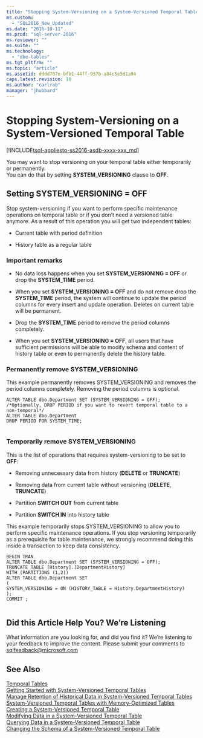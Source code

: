 ```yaml
---
title: "Stopping System-Versioning on a System-Versioned Temporal Table | Microsoft Docs"
ms.custom: 
  - "SQL2016_New_Updated"
ms.date: "2016-10-11"
ms.prod: "sql-server-2016"
ms.reviewer: ""
ms.suite: ""
ms.technology: 
  - "dbe-tables"
ms.tgt_pltfrm: ""
ms.topic: "article"
ms.assetid: dddd707e-bfb1-44ff-937b-a84c5e5d1a94
caps.latest.revision: 10
ms.author: "carlrab"
manager: "jhubbard"
---
```

# Stopping System-Versioning on a System-Versioned Temporal Table
[!INCLUDE[tsql-appliesto-ss2016-asdb-xxxx-xxx_md](../../relational-databases/data-compression/includes/tsql-appliesto-ss2016-asdb-xxxx-xxx-md.md)]

  You may want to stop versioning on your temporal table either temporarily or permanently.   
You can do that by setting **SYSTEM_VERSIONING** clause to **OFF**.  
  
## Setting SYSTEM_VERSIONING = OFF  
 Stop system-versioning if you want to perform specific maintenance operations on temporal table or if you don’t need a versioned table anymore. As a result of this operation you will get two independent tables:  
  
-   Current table with period definition  
  
-   History table as a regular table  
  
### Important remarks  
  
-   No data loss happens when you set  **SYSTEM_VERSIONING = OFF** or drop the **SYSTEM_TIME** period.  
  
-   When you set **SYSTEM_VERSIONING = OFF** and do not remove drop the **SYSTEM_TIME** period, the system will continue to update the period columns for every insert and update operation. Deletes on current table will be permanent.  
  
-   Drop the **SYSTEM_TIME** period to remove the period columns completely.  
  
-   When you set **SYSTEM_VERSIONING = OFF**, all users that have sufficient permissions will be able to modify schema and content of history table or even to permanently delete the history table.  
  
### Permanently remove SYSTEM_VERSIONING  
 This example permanently removes SYSTEM_VERSIONING and removes the period columns completely. Removing the period columns is optional.  
  
```  
ALTER TABLE dbo.Department SET (SYSTEM_VERSIONING = OFF);   
/*Optionally, DROP PERIOD if you want to revert temporal table to a non-temporal*/   
ALTER TABLE dbo.Department   
DROP PERIOD FOR SYSTEM_TIME;  
  
```  
  
### Temporarily remove SYSTEM_VERSIONING  
 This is the list of operations that requires system-versioning to be set to **OFF**:  
  
-   Removing unnecessary data from history (**DELETE** or **TRUNCATE**)  
  
-   Removing data from current table without versioning (**DELETE**, **TRUNCATE**)  
  
-   Partition **SWITCH OUT** from current table  
  
-   Partition **SWITCH IN** into history table  
  
 This example temporarily stops SYSTEM_VERSIONING to allow you to perform specific maintenance operations. If you stop versioning temporarily as a prerequisite for table maintenance, we strongly recommend doing this inside a transaction to keep data consistency.  
  
```  
BEGIN TRAN   
ALTER TABLE dbo.Department SET (SYSTEM_VERSIONING = OFF);   
TRUNCATE TABLE [History].[DepartmentHistory]   
WITH (PARTITIONS (1,2))   
ALTER TABLE dbo.Department SET    
(   
SYSTEM_VERSIONING = ON (HISTORY_TABLE = History.DepartmentHistory)   
);   
COMMIT ;  
  
```  
  
## Did this Article Help You? We’re Listening  
 What information are you looking for, and did you find it? We’re listening to your feedback to improve the content. Please submit your comments to [sqlfeedback@microsoft.com](mailto:sqlfeedback@microsoft.com?subject=Your%20feedback%20about%20the%20Stopping%20System-Versioning%20on%20a%20System-Version%20Temporal%20Table%20page)  
  
## See Also  
 [Temporal Tables](../../relational-databases/tables/temporal-tables.md)   
 [Getting Started with System-Versioned Temporal Tables](../../relational-databases/tables/getting-started-with-system-versioned-temporal-tables.md)   
 [Manage Retention of Historical Data in System-Versioned Temporal Tables](../../relational-databases/tables/manage-retention-of-historical-data-in-system-versioned-temporal-tables.md)   
 [System-Versioned Temporal Tables with Memory-Optimized Tables](../../relational-databases/tables/system-versioned-temporal-tables-with-memory-optimized-tables.md)   
 [Creating a System-Versioned Temporal Table](../../relational-databases/tables/creating-a-system-versioned-temporal-table.md)   
 [Modifying Data in a System-Versioned Temporal Table](../../relational-databases/tables/modifying-data-in-a-system-versioned-temporal-table.md)   
 [Querying Data in a System-Versioned Temporal Table](../../relational-databases/tables/querying-data-in-a-system-versioned-temporal-table.md)   
 [Changing the Schema of a System-Versioned Temporal Table](../../relational-databases/tables/changing-the-schema-of-a-system-versioned-temporal-table.md)  
  
  